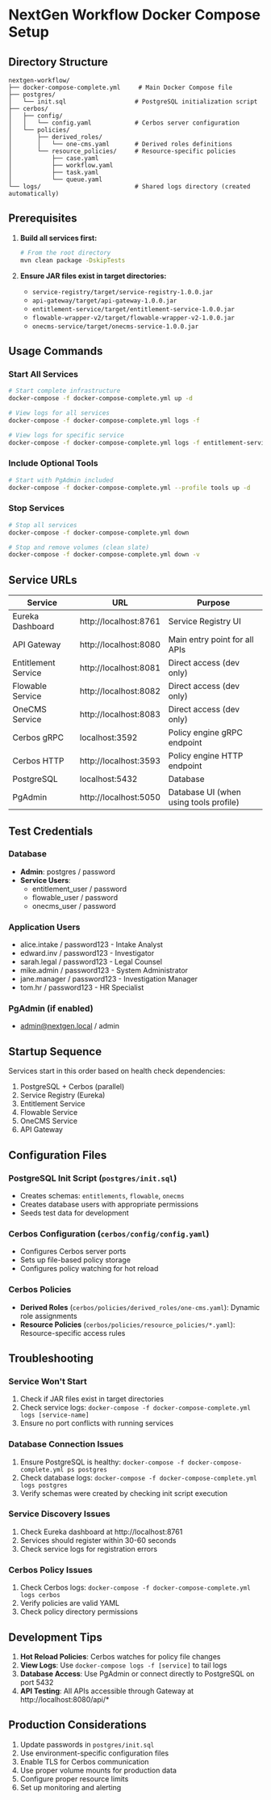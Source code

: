 # NextGen Workflow Docker Compose Setup

## Directory Structure

```
nextgen-workflow/
├── docker-compose-complete.yml     # Main Docker Compose file
├── postgres/
│   └── init.sql                   # PostgreSQL initialization script
├── cerbos/
│   ├── config/
│   │   └── config.yaml            # Cerbos server configuration
│   └── policies/
│       ├── derived_roles/
│       │   └── one-cms.yaml       # Derived roles definitions
│       └── resource_policies/     # Resource-specific policies
│           ├── case.yaml
│           ├── workflow.yaml
│           ├── task.yaml
│           └── queue.yaml
└── logs/                          # Shared logs directory (created automatically)
```

## Prerequisites

1. **Build all services first:**
   ```bash
   # From the root directory
   mvn clean package -DskipTests
   ```

2. **Ensure JAR files exist in target directories:**
   - `service-registry/target/service-registry-1.0.0.jar`
   - `api-gateway/target/api-gateway-1.0.0.jar`
   - `entitlement-service/target/entitlement-service-1.0.0.jar`
   - `flowable-wrapper-v2/target/flowable-wrapper-v2-1.0.0.jar`
   - `onecms-service/target/onecms-service-1.0.0.jar`

## Usage Commands

### Start All Services
```bash
# Start complete infrastructure
docker-compose -f docker-compose-complete.yml up -d

# View logs for all services
docker-compose -f docker-compose-complete.yml logs -f

# View logs for specific service
docker-compose -f docker-compose-complete.yml logs -f entitlement-service
```

### Include Optional Tools
```bash
# Start with PgAdmin included
docker-compose -f docker-compose-complete.yml --profile tools up -d
```

### Stop Services
```bash
# Stop all services
docker-compose -f docker-compose-complete.yml down

# Stop and remove volumes (clean slate)
docker-compose -f docker-compose-complete.yml down -v
```

## Service URLs

| Service | URL | Purpose |
|---------|-----|---------|
| Eureka Dashboard | http://localhost:8761 | Service Registry UI |
| API Gateway | http://localhost:8080 | Main entry point for all APIs |
| Entitlement Service | http://localhost:8081 | Direct access (dev only) |
| Flowable Service | http://localhost:8082 | Direct access (dev only) |
| OneCMS Service | http://localhost:8083 | Direct access (dev only) |
| Cerbos gRPC | localhost:3592 | Policy engine gRPC endpoint |
| Cerbos HTTP | http://localhost:3593 | Policy engine HTTP endpoint |
| PostgreSQL | localhost:5432 | Database |
| PgAdmin | http://localhost:5050 | Database UI (when using tools profile) |

## Test Credentials

### Database
- **Admin**: postgres / password
- **Service Users**: 
  - entitlement_user / password
  - flowable_user / password
  - onecms_user / password

### Application Users
- alice.intake / password123 - Intake Analyst
- edward.inv / password123 - Investigator
- sarah.legal / password123 - Legal Counsel
- mike.admin / password123 - System Administrator
- jane.manager / password123 - Investigation Manager
- tom.hr / password123 - HR Specialist

### PgAdmin (if enabled)
- admin@nextgen.local / admin

## Startup Sequence

Services start in this order based on health check dependencies:
1. PostgreSQL + Cerbos (parallel)
2. Service Registry (Eureka)
3. Entitlement Service
4. Flowable Service
5. OneCMS Service
6. API Gateway

## Configuration Files

### PostgreSQL Init Script (`postgres/init.sql`)
- Creates schemas: `entitlements`, `flowable`, `onecms`
- Creates database users with appropriate permissions
- Seeds test data for development

### Cerbos Configuration (`cerbos/config/config.yaml`)
- Configures Cerbos server ports
- Sets up file-based policy storage
- Configures policy watching for hot reload

### Cerbos Policies
- **Derived Roles** (`cerbos/policies/derived_roles/one-cms.yaml`): Dynamic role assignments
- **Resource Policies** (`cerbos/policies/resource_policies/*.yaml`): Resource-specific access rules

## Troubleshooting

### Service Won't Start
1. Check if JAR files exist in target directories
2. Check service logs: `docker-compose -f docker-compose-complete.yml logs [service-name]`
3. Ensure no port conflicts with running services

### Database Connection Issues
1. Ensure PostgreSQL is healthy: `docker-compose -f docker-compose-complete.yml ps postgres`
2. Check database logs: `docker-compose -f docker-compose-complete.yml logs postgres`
3. Verify schemas were created by checking init script execution

### Service Discovery Issues
1. Check Eureka dashboard at http://localhost:8761
2. Services should register within 30-60 seconds
3. Check service logs for registration errors

### Cerbos Policy Issues
1. Check Cerbos logs: `docker-compose -f docker-compose-complete.yml logs cerbos`
2. Verify policies are valid YAML
3. Check policy directory permissions

## Development Tips

1. **Hot Reload Policies**: Cerbos watches for policy file changes
2. **View Logs**: Use `docker-compose logs -f [service]` to tail logs
3. **Database Access**: Use PgAdmin or connect directly to PostgreSQL on port 5432
4. **API Testing**: All APIs accessible through Gateway at http://localhost:8080/api/*

## Production Considerations

1. Update passwords in `postgres/init.sql`
2. Use environment-specific configuration files
3. Enable TLS for Cerbos communication
4. Use proper volume mounts for production data
5. Configure proper resource limits
6. Set up monitoring and alerting
